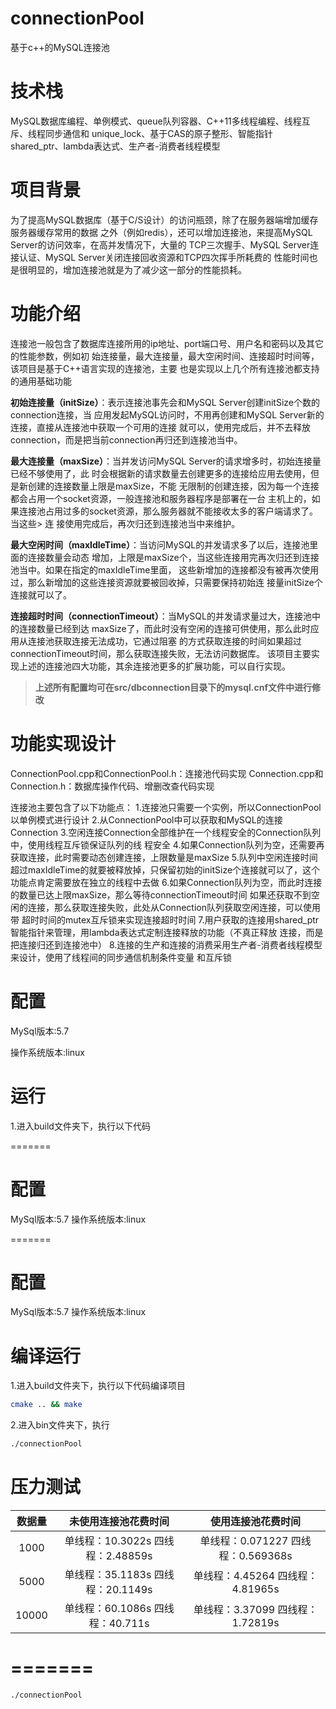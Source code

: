   # connectionPool
  基于c++的MySQL连接池

  # 技术栈

  MySQL数据库编程、单例模式、queue队列容器、C++11多线程编程、线程互斥、线程同步通信和 unique_lock、基于CAS的原子整形、智能指针shared_ptr、lambda表达式、生产者-消费者线程模型



  # 项目背景

  为了提高MySQL数据库（基于C/S设计）的访问瓶颈，除了在服务器端增加缓存服务器缓存常用的数据 之外（例如redis），还可以增加连接池，来提高MySQL Server的访问效率，在高并发情况下，大量的 TCP三次握手、MySQL Server连接认证、MySQL Server关闭连接回收资源和TCP四次挥手所耗费的 性能时间也是很明显的，增加连接池就是为了减少这一部分的性能损耗。

  # 功能介绍

  连接池一般包含了数据库连接所用的ip地址、port端口号、用户名和密码以及其它的性能参数，例如初 始连接量，最大连接量，最大空闲时间、连接超时时间等，该项目是基于C++语言实现的连接池，主要 也是实现以上几个所有连接池都支持的通用基础功能

  **初始连接量（initSize）**：表示连接池事先会和MySQL Server创建initSize个数的connection连接，当 应用发起MySQL访问时，不用再创建和MySQL Server新的连接，直接从连接池中获取一个可用的连接 就可以，使用完成后，并不去释放connection，而是把当前connection再归还到连接池当中。

  **最大连接量（maxSize）**：当并发访问MySQL Server的请求增多时，初始连接量已经不够使用了，此 时会根据新的请求数量去创建更多的连接给应用去使用，但是新创建的连接数量上限是maxSize，不能 无限制的创建连接，因为每一个连接都会占用一个socket资源，一般连接池和服务器程序是部署在一台 主机上的，如果连接池占用过多的socket资源，那么服务器就不能接收太多的客户端请求了。当这些>  连 接使用完成后，再次归还到连接池当中来维护。

  **最大空闲时间（maxIdleTime）**：当访问MySQL的并发请求多了以后，连接池里面的连接数量会动态 增加，上限是maxSize个，当这些连接用完再次归还到连接池当中。如果在指定的maxIdleTime里面， 这些新增加的连接都没有被再次使用过，那么新增加的这些连接资源就要被回收掉，只需要保持初始连 接量initSize个连接就可以了。

  **连接超时时间（connectionTimeout）**：当MySQL的并发请求量过大，连接池中的连接数量已经到达 maxSize了，而此时没有空闲的连接可供使用，那么此时应用从连接池获取连接无法成功，它通过阻塞 的方式获取连接的时间如果超过connectionTimeout时间，那么获取连接失败，无法访问数据库。 该项目主要实现上述的连接池四大功能，其余连接池更多的扩展功能，可以自行实现。

  > **上述所有配置均可在src/dbconnection目录下的mysql.cnf文件中进行修改**

  # 功能实现设计

  ConnectionPool.cpp和ConnectionPool.h：连接池代码实现
  Connection.cpp和Connection.h：数据库操作代码、增删改查代码实现

  连接池主要包含了以下功能点：
  1.连接池只需要一个实例，所以ConnectionPool以单例模式进行设计
  2.从ConnectionPool中可以获取和MySQL的连接Connection
  3.空闲连接Connection全部维护在一个线程安全的Connection队列中，使用线程互斥锁保证队列的线 程安全
  4.如果Connection队列为空，还需要再获取连接，此时需要动态创建连接，上限数量是maxSize
  5.队列中空闲连接时间超过maxIdleTime的就要被释放掉，只保留初始的initSize个连接就可以了，这个 功能点肯定需要放在独立的线程中去做
  6.如果Connection队列为空，而此时连接的数量已达上限maxSize，那么等待connectionTimeout时间 如果还获取不到空闲的连接，那么获取连接失败，此处从Connection队列获取空闲连接，可以使用带 超时时间的mutex互斥锁来实现连接超时时间
  7.用户获取的连接用shared_ptr智能指针来管理，用lambda表达式定制连接释放的功能（不真正释放 连接，而是把连接归还到连接池中）  8.连接的生产和连接的消费采用生产者-消费者线程模型来设计，使用了线程间的同步通信机制条件变量 和互斥锁

  # 配置

  MySql版本:5.7
  
  操作系统版本:linux

  # 运行
  1.进入build文件夹下，执行以下代码

  =======
  # 配置
  MySql版本:5.7
  操作系统版本:linux

  =======
  # 配置
  MySql版本:5.7
  操作系统版本:linux

  # 编译运行
  1.进入build文件夹下，执行以下代码编译项目
  ```bash
  cmake .. && make
  ```

  2.进入bin文件夹下，执行

  ```bash
  ./connectionPool
  ```



  # 压力测试

  | 数据量 |         未使用连接池花费时间         |          使用连接池花费时间           |
  | :----: | :----------------------------------: | :-----------------------------------: |
  |  1000  | 单线程：10.3022s    四线程：2.48859s | 单线程：0.071227    四线程：0.569368s |
  |  5000  | 单线程：35.1183s   四线程：20.1149s  |  单线程：4.45264    四线程：4.81965s  |
  | 10000  | 单线程：60.1086s    四线程：40.711s  |  单线程：3.37099    四线程：1.72819s  |

  =======
  =======
  ```bash
  ./connectionPool
